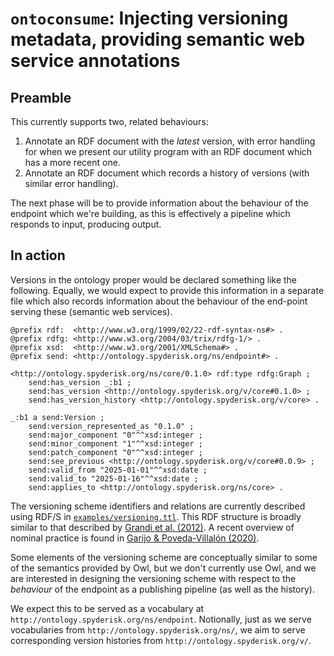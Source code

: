 # `ontoconsume`: Injecting versioning metadata, providing semantic web service annotations

## Preamble

This currently supports two, related behaviours:
    
1. Annotate an RDF document with the *latest* version, with error handling for when we present our utility program with an RDF document which has a more recent one.
2. Annotate an RDF document which records a history of versions (with similar error handling).
    
The next phase will be to provide information about the behaviour of the endpoint which we're building, as this is effectively a pipeline which responds to input, producing output. 
	
## In action
	
Versions in the ontology proper would be declared something like the following. Equally, we would expect to provide this information in a separate file which also records information about the behaviour of the end-point serving these (semantic web services).
    
```turtle
@prefix rdf:  <http://www.w3.org/1999/02/22-rdf-syntax-ns#> .
@prefix rdfg: <http://www.w3.org/2004/03/trix/rdfg-1/> .
@prefix xsd:  <http://www.w3.org/2001/XMLSchema#> .
@prefix send: <http://ontology.spyderisk.org/ns/endpoint#> .
    
<http://ontology.spyderisk.org/ns/core/0.1.0> rdf:type rdfg:Graph ;
    send:has_version _:b1 ;
    send:has_version <http://ontology.spyderisk.org/v/core#0.1.0> ;
    send:has_version_history <http://ontology.spyderisk.org/v/core> .
    
_:b1 a send:Version ;
    send:version_represented_as "0.1.0" ;
    send:major_component "0"^^xsd:integer ;
    send:minor_component "1"^^xsd:integer ;
    send:patch_component "0"^^xsd:integer ;
    send:see_previous <http://ontology.spyderisk.org/v/core#0.0.9> ;
    send:valid_from "2025-01-01"^^xsd:date ;
    send:valid_to "2025-01-16"^^xsd:date ;
    send:applies_to <http://ontology.spyderisk.org/ns/core> .
```
    
The versioning scheme identifiers and relations are currently described using RDF/S in [`examples/versioning.ttl`](https://github.com/Spyderisk/ontopublish/blob/main/examples/versioning.ttl). This RDF structure is broadly similar to that described by [Grandi et al. (2012)](https://doi.org/10.1016/j.jbi.2012.07.005). A recent overview of nominal practice is found in [Garijo & Poveda-Villalón (2020)](https://doi.org/10.48550/arXiv.2003.13084).

Some elements of the versioning scheme are conceptually similar to some of the semantics provided by Owl, but we don't currently use Owl, and we are interested in designing the versioning scheme with respect to the *behaviour* of the endpoint as a publishing pipeline (as well as the history).

We expect this to be served as a vocabulary at `http://ontology.spyderisk.org/ns/endpoint`. Notionally, just as we serve vocabularies from `http://ontology.spyderisk.org/ns/`, we aim to serve corresponding version histories from `http://ontology.spyderisk.org/v/`.
